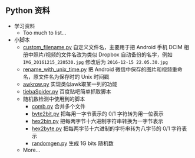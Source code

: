 ## Python 资料

* 学习资料
  * Too much to list...
* 小脚本
  * [custom_filename.py](custom_filename.py) 自定义文件名，主要用于把 Android 手机 DCIM 相册中照片/视频的文件名改为类似 Dropbox 自动备份的名字，例如 `IMG_20161215_220530.jpg` 修改后为 `2016-12-15 22.05.30.jpg`
  * [rename_with_unix_time.py](rename_with_unix_time.py) 把 Android 微信中保存的图片和视频重命名，原文件名为保存时的 Unix 时间戳
  * [awkrow.py](awkrow.py) 实现类似awk取某一列的功能
  * [tiebaSpider.py](tiebaSpider.py) 百度贴吧简单抓取脚本
  * 随机数检测中使用到的脚本
    * [comb.py](comb.py) 合并多个文件
    * [byte2bit.py](byte2bit.py) 把每用一字节表示的 0/1 字符转为用一位表示
    * [hex2bin.py](hex2bin.py) 把每两字节十六进制字符串转换为一字节表示
    * [hex2byte.py](hex2byte.py) 把每两字节十六进制的字符串转为八字节的 0/1 字符表示
    * [randomgen.py](randomgen.py) 生成 1G bits 随机数
  * More...